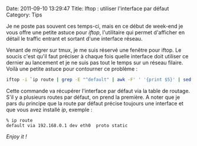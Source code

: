 Date: 2011-09-10 13:29:47
Title: Iftop : utiliser l'interface par défaut
Category: Tips

Je ne poste pas souvent ces temps-ci, mais en ce début de week-end je vous offre une petite astuce pour _iftop_, l'utilitaire qui permet d'afficher en détail le traffic entrant et sortant d'une interface réseau.

Venant de migrer sur tmux, je me suis réservé une fenêtre pour iftop. Le soucis c'est qu'il faut préciser à chaque fois quelle interface doit utiliser ce dernier au lancement et je ne suis pas tout le temps sur un réseau filaire. Voilà une petite astuce pour contourner ce problème :

``` bash
iftop -i `ip route | grep -E "^default" | awk -F' ' '{print $5}' | sed -n 1p`
```

Cette commande va récupérer l'interface par défaut via la table de routage. S'il y a plusieurs routes par défaut, on prend la première. A noter que je pars du principe que la route par défaut précise toujours une interface et que vous avez installé _ip_, exemple :

    % ip route
    default via 192.168.0.1 dev eth0  proto static

_Enjoy it !_
